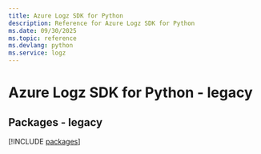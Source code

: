 ```yaml
---
title: Azure Logz SDK for Python
description: Reference for Azure Logz SDK for Python
ms.date: 09/30/2025
ms.topic: reference
ms.devlang: python
ms.service: logz
---
```

# Azure Logz SDK for Python - legacy
## Packages - legacy
[!INCLUDE [packages](logz-index.md)]